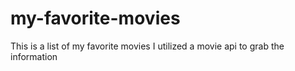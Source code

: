 # my-favorite-movies

This is a list of my favorite movies
I utilized a movie api to grab the information 
